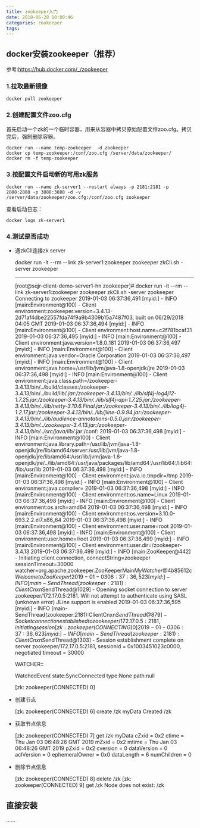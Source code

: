 ```yaml
---
title: zookeeper入门
date: 2018-06-28 10:00:46
categories: zookeeper
tags: 
---
```


## docker安装zookeeper（推荐）

参考:https://hub.docker.com/_/zookeeper

### 1.拉取最新镜像

    docker pull zookeeper
    
### 2.创建配置文件zoo.cfg
 
 首先启动一个zk的一个临时容器，用来从容器中拷贝原始配置文件zoo.cfg。拷贝完后，强制删除容器。
 
    docker run --name temp-zookeeper  -d zookeeper
    docker cp temp-zookeeper:/conf/zoo.cfg /server/data/zookeeper/
    docker rm -f temp-zookeeper
    
### 3.按配置文件启动新的可用zk服务
 
    docker run --name zk-server1 --restart always -p 2181:2181 -p 2888:2888 -p 3888:3888 -d -v /server/data/zookeeper/zoo.cfg:/conf/zoo.cfg zookeeper
    
查看启动日志：

    docker logs zk-server1
    
### 4.测试是否成功
 
- 通zkCli连接zk server
 
 
    docker run -it --rm --link zk-server1:zookeeper zookeeper zkCli.sh -server zookeeper 
    
    -----------------------------
    [root@sqjr-client-demo-server1-hn zookeeper]# docker run -it --rm --link zk-server1:zookeeper zookeeper zkCli.sh -server zookeeper
    Connecting to zookeeper
    2019-01-03 06:37:36,491 [myid:] - INFO  [main:Environment@100] - Client environment:zookeeper.version=3.4.13-2d71af4dbe22557fda74f9a9b4309b15a7487f03, built on 06/29/2018 04:05 GMT
    2019-01-03 06:37:36,494 [myid:] - INFO  [main:Environment@100] - Client environment:host.name=c2f781bcaf31
    2019-01-03 06:37:36,495 [myid:] - INFO  [main:Environment@100] - Client environment:java.version=1.8.0_181
    2019-01-03 06:37:36,497 [myid:] - INFO  [main:Environment@100] - Client environment:java.vendor=Oracle Corporation
    2019-01-03 06:37:36,497 [myid:] - INFO  [main:Environment@100] - Client environment:java.home=/usr/lib/jvm/java-1.8-openjdk/jre
    2019-01-03 06:37:36,498 [myid:] - INFO  [main:Environment@100] - Client environment:java.class.path=/zookeeper-3.4.13/bin/../build/classes:/zookeeper-3.4.13/bin/../build/lib/*.jar:/zookeeper-3.4.13/bin/../lib/slf4j-log4j12-1.7.25.jar:/zookeeper-3.4.13/bin/../lib/slf4j-api-1.7.25.jar:/zookeeper-3.4.13/bin/../lib/netty-3.10.6.Final.jar:/zookeeper-3.4.13/bin/../lib/log4j-1.2.17.jar:/zookeeper-3.4.13/bin/../lib/jline-0.9.94.jar:/zookeeper-3.4.13/bin/../lib/audience-annotations-0.5.0.jar:/zookeeper-3.4.13/bin/../zookeeper-3.4.13.jar:/zookeeper-3.4.13/bin/../src/java/lib/*.jar:/conf:
    2019-01-03 06:37:36,498 [myid:] - INFO  [main:Environment@100] - Client environment:java.library.path=/usr/lib/jvm/java-1.8-openjdk/jre/lib/amd64/server:/usr/lib/jvm/java-1.8-openjdk/jre/lib/amd64:/usr/lib/jvm/java-1.8-openjdk/jre/../lib/amd64:/usr/java/packages/lib/amd64:/usr/lib64:/lib64:/lib:/usr/lib
    2019-01-03 06:37:36,498 [myid:] - INFO  [main:Environment@100] - Client environment:java.io.tmpdir=/tmp
    2019-01-03 06:37:36,498 [myid:] - INFO  [main:Environment@100] - Client environment:java.compiler=<NA>
    2019-01-03 06:37:36,498 [myid:] - INFO  [main:Environment@100] - Client environment:os.name=Linux
    2019-01-03 06:37:36,498 [myid:] - INFO  [main:Environment@100] - Client environment:os.arch=amd64
    2019-01-03 06:37:36,498 [myid:] - INFO  [main:Environment@100] - Client environment:os.version=3.10.0-693.2.2.el7.x86_64
    2019-01-03 06:37:36,498 [myid:] - INFO  [main:Environment@100] - Client environment:user.name=root
    2019-01-03 06:37:36,498 [myid:] - INFO  [main:Environment@100] - Client environment:user.home=/root
    2019-01-03 06:37:36,499 [myid:] - INFO  [main:Environment@100] - Client environment:user.dir=/zookeeper-3.4.13
    2019-01-03 06:37:36,499 [myid:] - INFO  [main:ZooKeeper@442] - Initiating client connection, connectString=zookeeper sessionTimeout=30000 watcher=org.apache.zookeeper.ZooKeeperMain$MyWatcher@4b85612c
    Welcome to ZooKeeper!
    2019-01-03 06:37:36,523 [myid:] - INFO  [main-SendThread(zookeeper:2181):ClientCnxn$SendThread@1029] - Opening socket connection to server zookeeper/172.17.0.5:2181. Will not attempt to authenticate using SASL (unknown error)
    JLine support is enabled
    2019-01-03 06:37:36,595 [myid:] - INFO  [main-SendThread(zookeeper:2181):ClientCnxn$SendThread@879] - Socket connection established to zookeeper/172.17.0.5:2181, initiating session
    [zk: zookeeper(CONNECTING) 0] 2019-01-03 06:37:36,623 [myid:] - INFO  [main-SendThread(zookeeper:2181):ClientCnxn$SendThread@1303] - Session establishment complete on server zookeeper/172.17.0.5:2181, sessionid = 0x1003451023c0000, negotiated timeout = 30000
    
    WATCHER::
    
    WatchedEvent state:SyncConnected type:None path:null
    
    [zk: zookeeper(CONNECTED) 0]
    
- 创建节点
 
 
    [zk: zookeeper(CONNECTED) 6] create /zk myData
    Created /zk 
    
-   获取节点信息

    
    [zk: zookeeper(CONNECTED) 7] get /zk
    myData
    cZxid = 0x2
    ctime = Thu Jan 03 06:48:26 GMT 2019
    mZxid = 0x2
    mtime = Thu Jan 03 06:48:26 GMT 2019
    pZxid = 0x2
    cversion = 0
    dataVersion = 0
    aclVersion = 0
    ephemeralOwner = 0x0
    dataLength = 6
    numChildren = 0

- 删除节点信息


    [zk: zookeeper(CONNECTED) 8] delete /zk
    [zk: zookeeper(CONNECTED) 9] get /zk
    Node does not exist: /zk  
    
## 直接安装

……               